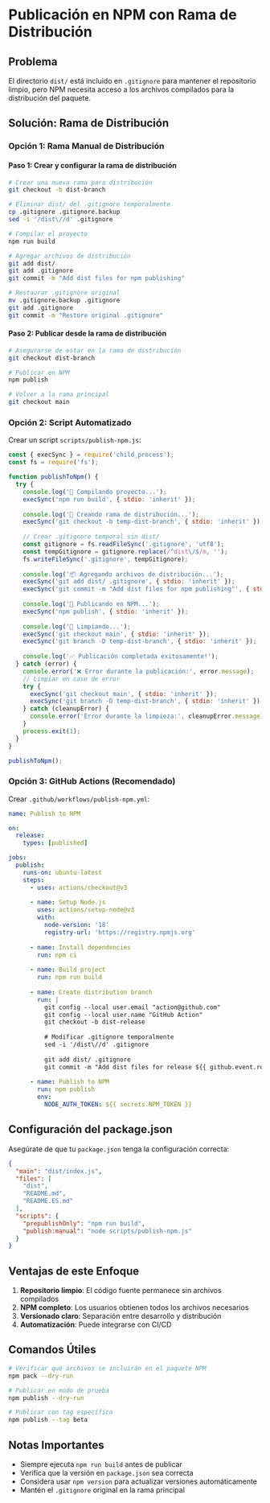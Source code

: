 # Publicación en NPM con Rama de Distribución

## Problema

El directorio `dist/` está incluido en `.gitignore` para mantener el repositorio limpio, pero NPM necesita acceso a los archivos compilados para la distribución del paquete.

## Solución: Rama de Distribución

### Opción 1: Rama Manual de Distribución

#### Paso 1: Crear y configurar la rama de distribución

```bash
# Crear una nueva rama para distribución
git checkout -b dist-branch

# Eliminar dist/ del .gitignore temporalmente
cp .gitignore .gitignore.backup
sed -i '/dist\//d' .gitignore

# Compilar el proyecto
npm run build

# Agregar archivos de distribución
git add dist/
git add .gitignore
git commit -m "Add dist files for npm publishing"

# Restaurar .gitignore original
mv .gitignore.backup .gitignore
git add .gitignore
git commit -m "Restore original .gitignore"
```

#### Paso 2: Publicar desde la rama de distribución

```bash
# Asegurarse de estar en la rama de distribución
git checkout dist-branch

# Publicar en NPM
npm publish

# Volver a la rama principal
git checkout main
```

### Opción 2: Script Automatizado

Crear un script `scripts/publish-npm.js`:

```javascript
const { execSync } = require('child_process');
const fs = require('fs');

function publishToNpm() {
  try {
    console.log('🔨 Compilando proyecto...');
    execSync('npm run build', { stdio: 'inherit' });
    
    console.log('🌿 Creando rama de distribución...');
    execSync('git checkout -b temp-dist-branch', { stdio: 'inherit' });
    
    // Crear .gitignore temporal sin dist/
    const gitignore = fs.readFileSync('.gitignore', 'utf8');
    const tempGitignore = gitignore.replace(/^dist\/$/m, '');
    fs.writeFileSync('.gitignore', tempGitignore);
    
    console.log('📦 Agregando archivos de distribución...');
    execSync('git add dist/ .gitignore', { stdio: 'inherit' });
    execSync('git commit -m "Add dist files for npm publishing"', { stdio: 'inherit' });
    
    console.log('🚀 Publicando en NPM...');
    execSync('npm publish', { stdio: 'inherit' });
    
    console.log('🧹 Limpiando...');
    execSync('git checkout main', { stdio: 'inherit' });
    execSync('git branch -D temp-dist-branch', { stdio: 'inherit' });
    
    console.log('✅ Publicación completada exitosamente!');
  } catch (error) {
    console.error('❌ Error durante la publicación:', error.message);
    // Limpiar en caso de error
    try {
      execSync('git checkout main', { stdio: 'inherit' });
      execSync('git branch -D temp-dist-branch', { stdio: 'inherit' });
    } catch (cleanupError) {
      console.error('Error durante la limpieza:', cleanupError.message);
    }
    process.exit(1);
  }
}

publishToNpm();
```

### Opción 3: GitHub Actions (Recomendado)

Crear `.github/workflows/publish-npm.yml`:

```yaml
name: Publish to NPM

on:
  release:
    types: [published]

jobs:
  publish:
    runs-on: ubuntu-latest
    steps:
      - uses: actions/checkout@v3
      
      - name: Setup Node.js
        uses: actions/setup-node@v3
        with:
          node-version: '18'
          registry-url: 'https://registry.npmjs.org'
          
      - name: Install dependencies
        run: npm ci
        
      - name: Build project
        run: npm run build
        
      - name: Create distribution branch
        run: |
          git config --local user.email "action@github.com"
          git config --local user.name "GitHub Action"
          git checkout -b dist-release
          
          # Modificar .gitignore temporalmente
          sed -i '/dist\//d' .gitignore
          
          git add dist/ .gitignore
          git commit -m "Add dist files for release ${{ github.event.release.tag_name }}"
          
      - name: Publish to NPM
        run: npm publish
        env:
          NODE_AUTH_TOKEN: ${{ secrets.NPM_TOKEN }}
```

## Configuración del package.json

Asegúrate de que tu `package.json` tenga la configuración correcta:

```json
{
  "main": "dist/index.js",
  "files": [
    "dist",
    "README.md",
    "README.ES.md"
  ],
  "scripts": {
    "prepublishOnly": "npm run build",
    "publish:manual": "node scripts/publish-npm.js"
  }
}
```

## Ventajas de este Enfoque

1. **Repositorio limpio**: El código fuente permanece sin archivos compilados
2. **NPM completo**: Los usuarios obtienen todos los archivos necesarios
3. **Versionado claro**: Separación entre desarrollo y distribución
4. **Automatización**: Puede integrarse con CI/CD

## Comandos Útiles

```bash
# Verificar qué archivos se incluirán en el paquete NPM
npm pack --dry-run

# Publicar en modo de prueba
npm publish --dry-run

# Publicar con tag específico
npm publish --tag beta
```

## Notas Importantes

- Siempre ejecuta `npm run build` antes de publicar
- Verifica que la versión en `package.json` sea correcta
- Considera usar `npm version` para actualizar versiones automáticamente
- Mantén el `.gitignore` original en la rama principal